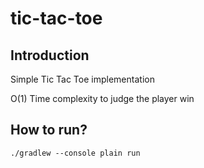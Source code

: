 # tic-tac-toe

## Introduction
Simple Tic Tac Toe implementation  

O(1) Time complexity to judge the player win

## How to run?
`./gradlew --console plain run`
